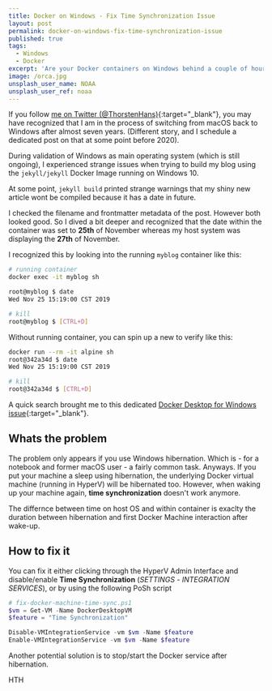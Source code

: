 ```yaml
---
title: Docker on Windows - Fix Time Synchronization Issue
layout: post
permalink: docker-on-windows-fix-time-synchronization-issue
published: true
tags: 
  - Windows
  - Docker
excerpt: 'Are your Docker containers on Windows behind a couple of hours or even days? Are they displaying or working with a wrong time/date? Read why this happens and how to fix it.'
image: /orca.jpg
unsplash_user_name: NOAA
unsplash_user_ref: noaa
---
```


If you follow [me on Twitter (@ThorstenHans)](https://twitter.com/ThorstenHans){:target="_blank"}, you may have recognized that I am in the process of switching from macOS back to Windows after almost seven years. (Different story, and I schedule a dedicated post on that at some point before 2020).

During validation of Windows as main operating system (which is still ongoing), I experienced strange issues when trying to build my blog using the `jekyll/jekyll` Docker Image running on Windows 10.

At some point, `jekyll build` printed strange warnings that my shiny new article wont be compiled because it has a date in future.

I checked the filename and frontmatter metadata of the post. However both looked good. So I dived a bit deeper and recognized that the date within the container was set to **25th** of November whereas my host system was displaying the **27th** of November.

I recognized this by looking into the running `myblog` container like this:

```bash
# running container
docker exec -it myblog sh

root@myblog $ date
Wed Nov 25 15:19:00 CST 2019

# kill
root@myblog $ [CTRL+D]

```

Without running container, you can spin up a new  to verify like this:

```bash
docker run --rm -it alpine sh
root@342a34d $ date
Wed Nov 25 15:19:00 CST 2019

# kill
root@342a34d $ [CTRL+D]
```

A quick search brought me to this dedicated [Docker Desktop for Windows issue](https://github.com/docker/for-win/issues/72){:target="_blank"}.

## Whats the problem

The problem only appears if you use Windows hibernation. Which is - for a notebook and former macOS user - a fairly common task. Anyways. If you put your machine a sleep using hibernation, the underlying Docker virtual machine (running in HyperV) will be hibernated too. However, when waking up your machine again, **time synchronization** doesn't work anymore.

The differnce between time on host OS and within container is exaclty the duration between hibernation and first Docker Machine interaction after wake-up.

## How to fix it

You can fix it either clicking through the HyperV Admin Interface and disable/enable **Time Synchronization** (*SETTINGS* - *INTEGRATION SERVICES*), or by using the following PoSh script

```powershell
# fix-docker-machine-time-sync.ps1
$vm = Get-VM -Name DockerDesktopVM
$feature = "Time Synchronization"

Disable-VMIntegrationService -vm $vm -Name $feature
Enable-VMIntegrationService -vm $vm -Name $feature

```

Another potential solution is to stop/start the Docker service after hibernation.

HTH
